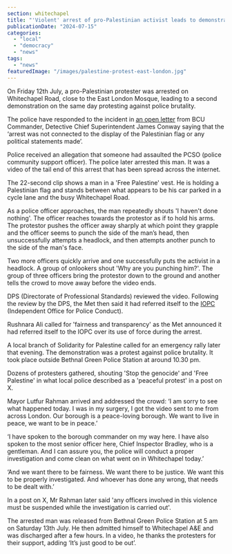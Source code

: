 ```yaml
---
section: whitechapel
title: "'Violent' arrest of pro-Palestinian activist leads to demonstration against police brutality"
publicationDate: "2024-07-15"
categories: 
  - "local"
  - "democracy"
  - "news"
tags: 
  - "news"
featuredImage: "/images/palestine-protest-east-london.jpg"
---
```


On Friday 12th July, a pro-Palestinian protester was arrested on Whitechapel Road, close to the East London Mosque, leading to a second demonstration on the same day protesting against police brutality.

The police have responded to the incident in [an open letter](https://x.com/MPSTowerHam/status/1812183948216176693?ref_src=twsrc%5Etfw%7Ctwcamp%5Etweetembed%7Ctwterm%5E1812183948216176693%7Ctwgr%5E49bfbbef3b03c540ffae477c246bafc075ef92b2%7Ctwcon%5Es1_&ref_url=https%3A%2F%2Fwww.mylondon.news%2Fnews%2Feast-london-news%2Fmet-police-referred-watchdog-after-29538195) from BCU Commander, Detective Chief Superintendent James Conway saying that the ‘arrest was not connected to the display of the Palestinian flag or any political statements made’.

Police received an allegation that someone had assaulted the PCSO (police community support officer). The police later arrested this man. It was a video of the tail end of this arrest that has been spread across the internet. 

The 22-second clip shows a man in a 'Free Palestine' vest. He is holding a Palestinian flag and stands between what appears to be his car parked in a cycle lane and the busy Whitechapel Road.

As a police officer approaches, the man repeatedly shouts 'I haven't done nothing'. The officer reaches towards the protestor as if to hold his arms. The protestor pushes the officer away sharply at which point they grapple and the officer seems to punch the side of the man’s head, then unsuccessfully attempts a headlock, and then attempts another punch to the side of the man's face. 

Two more officers quickly arrive and one successfully puts the activist in a headlock. A group of onlookers shout 'Why are you punching him?'. The group of three officers bring the protestor down to the ground and another tells the crowd to move away before the video ends.

DPS (Directorate of Professional Standards) reviewed the video. Following the review by the DPS, the Met then said it had referred itself to the [IOPC](https://www.policeconduct.gov.uk/about-us) (Independent Office for Police Conduct). 

Rushnara Ali called for 'fairness and transparency' as the Met announced it had referred itself to the IOPC over its use of force during the arrest.

A local branch of Solidarity for Palestine called for an emergency rally later that evening. The demonstration was a protest against police brutality. It took place outside Bethnal Green Police Station at around 10.30 pm. 

Dozens of protesters gathered, shouting 'Stop the genocide' and 'Free Palestine' in what local police described as a 'peaceful protest' in a post on X.

Mayor Lutfur Rahman arrived and addressed the crowd: ‘I am sorry to see what happened today. I was in my surgery, I got the video sent to me from across London. Our borough is a peace-loving borough. We want to live in peace, we want to be in peace.’

‘I have spoken to the borough commander on my way here. I have also spoken to the most senior officer here, Chief Inspector Bradley, who is a gentleman. And I can assure you, the police will conduct a proper investigation and come clean on what went on in Whitechapel today.’

‘And we want there to be fairness. We want there to be justice. We want this to be properly investigated. And whoever has done any wrong, that needs to be dealt with.’

In a post on X, Mr Rahman later said 'any officers involved in this violence must be suspended while the investigation is carried out'.

The arrested man was released from Bethnal Green Police Station at 5 am on Saturday 13th July. He then admitted himself to Whitechapel A&E and was discharged after a few hours. In a video, he thanks the protesters for their support, adding ‘It’s just good to be out’.
